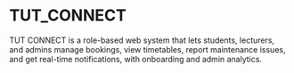 # TUT_CONNECT
TUT CONNECT is a role-based web system that lets students, lecturers, and admins manage bookings, view timetables, report maintenance issues, and get real-time notifications, with onboarding and admin analytics.
